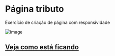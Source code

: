 # Página tributo
 Exercício de criação de página com responsividade
 
 ![image](https://user-images.githubusercontent.com/88933480/157976637-21d8fb6f-5422-4a22-bf4e-dd295e6b30ae.png)
 
 ## [Veja como está ficando](https://gracibrea.github.io/pagina-tributo/)
